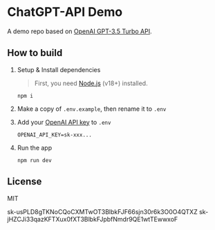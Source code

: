 # ChatGPT-API Demo

A demo repo based on [OpenAI GPT-3.5 Turbo API](https://platform.openai.com/docs/guides/chat).

## How to build

1. Setup & Install dependencies

    > First, you need [Node.js](https://nodejs.org/) (v18+) installed.

    ```shell
    npm i
    ```

2. Make a copy of `.env.example`, then rename it to `.env`
3. Add your [OpenAI API key](https://platform.openai.com/account/api-keys) to `.env`
    ```
    OPENAI_API_KEY=sk-xxx...
    ```
4. Run the app
    ```shell
    npm run dev
    ```

## License

MIT

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
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
